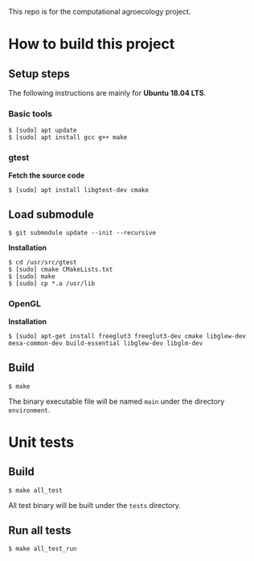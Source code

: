 This repo is for the computational agroecology project.

# How to build this project
## Setup steps

The following instructions are mainly for **Ubuntu 18.04 LTS**.

### Basic tools

```shell
$ [sudo] apt update
$ [sudo] apt install gcc g++ make
```

### gtest

**Fetch the source code**

```shell
$ [sudo] apt install libgtest-dev cmake
```

## Load submodule

```shell
$ git submodule update --init --recursive
```

**Installation**

```shell
$ cd /usr/src/gtest
$ [sudo] cmake CMakeLists.txt
$ [sudo] make
$ [sudo] cp *.a /usr/lib
```

### OpenGL

**Installation**

```shell
$ [sudo] apt-get install freeglut3 freeglut3-dev cmake libglew-dev mesa-common-dev build-essential libglew-dev libglm-dev
```

## Build
```shell
$ make
```
The binary executable file will be named `main` under the directory `environment`.

# Unit tests

## Build

```shell
$ make all_test
```

All test binary will be built under the ```tests``` directory.

## Run all tests
```shell
$ make all_test_run
```